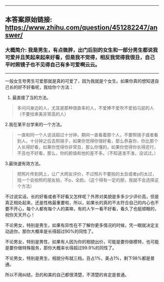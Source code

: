 ----------------------------------------
## 本答案原始链接: https://www.zhihu.com/question/451282247/answer/
### 大概简介: 我是男生，有点微胖，出门后别的女生和一部分男生都说我可爱并且笑起来起来好看，但是我不觉得，相反我觉得我很丑，自己平时照镜子也不见得自己有多可爱啊云云。
----------------------------------------
一般女生夸男生可爱那就是真的可爱了，因为我就是个女生。如果你真的想知道自己长的好不好看呢，我给你个方法：

 1. 最直接了当的方法。

> 多问问身边的人，尤其是那种很直率的人，不爱捧不爱吹不爱拍马屁的人（不要找审美非常高的人）

2.我在某平台学来的一个方法。

> 一直和同一个人说话超过十分钟，期间一直看着那个人，不要照镜子或者看别人，十分钟之后去照镜子，如果你觉得你很好看，那么恭喜你，你比那个人长得好看，如果你觉得你非常丑，那么你懂的，如果你觉得你长得还行，不丑也不好看，那么，你的颜值和他的差不多。（不知道准不准，没试过。）

3.最快速有效方法。

> 把照片传到网上，让广大网友评价，不过照片不要拍的太丑或者p的太过，找一个会拍照的朋友拍，不p，全脸。（这个得有一定的胆，我就不会选择这个方法）


不过说实话，长的好看或者不好看又怎样呢？外界对美貌是多多少少评价高，但是真正相处起来，还是性格最重要啦，所以，如果长的真的不太符合自己的内心也不要不开心，每个人都有每个人的美嘛，有的人乍一看不好看，看久了也挺顺眼的，祝你天天开心！

不论男女，特别是男生，如果有异性在不了解你更多情况的时候，凭一眼就决定主动追你，那你大概率是长得超过90%的同性了。

不论男女，特别是男性，如果有人因为你的相貌出价，可能是要你做模特，也可能是要你做特殊服务，那你大概率长得超过99.9%的同性了。

不论男女，特别是男生，相貌分布就三档，丑占1%，美占1%，剩下98%都是普通。

所以不用纠结，丑的和美的自己都很清楚，不清楚的肯定是普通。